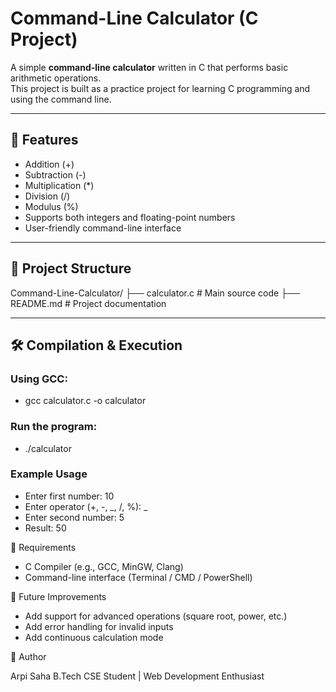 # Command-Line Calculator (C Project)

A simple **command-line calculator** written in C that performs basic arithmetic operations.  
This project is built as a practice project for learning C programming and using the command line.

---

## 🚀 Features

- Addition (+)
- Subtraction (-)
- Multiplication (\*)
- Division (/)
- Modulus (%)
- Supports both integers and floating-point numbers
- User-friendly command-line interface

---

## 📂 Project Structure

Command-Line-Calculator/
├── calculator.c # Main source code
├── README.md # Project documentation

---

## 🛠️ Compilation & Execution

### Using GCC:

- gcc calculator.c -o calculator

### Run the program:

- ./calculator

### Example Usage

- Enter first number: 10
- Enter operator (+, -, _, /, %): _
- Enter second number: 5
- Result: 50

📌 Requirements

- C Compiler (e.g., GCC, MinGW, Clang)
- Command-line interface (Terminal / CMD / PowerShell)

📝 Future Improvements

- Add support for advanced operations (square root, power, etc.)
- Add error handling for invalid inputs
- Add continuous calculation mode

👤 Author

Arpi Saha
B.Tech CSE Student | Web Development Enthusiast
